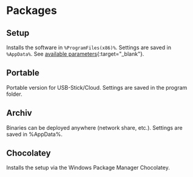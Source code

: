 # Packages

## Setup
Installs the software in `%ProgramFiles(x86)%`. Settings are saved in `%AppData%`. See [available parameters](http://www.jrsoftware.org/ishelp/index.php?topic=setupcmdline){:target="_blank"}.

## Portable
Portable version for USB-Stick/Cloud. Settings are saved in the program folder.

## Archiv
Binaries can be deployed anywhere (network share, etc.). Settings are saved in %AppData%.

## Chocolatey
Installs the setup via the Windows Package Manager Chocolatey.